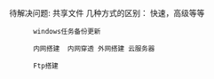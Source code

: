 待解决问题: 共享文件 几种方式的区别： 快速，高级等等
          
          windows任务备份更新
          
          内网搭建  内网穿透 外网搭建 云服务器
          
          Ftp搭建
